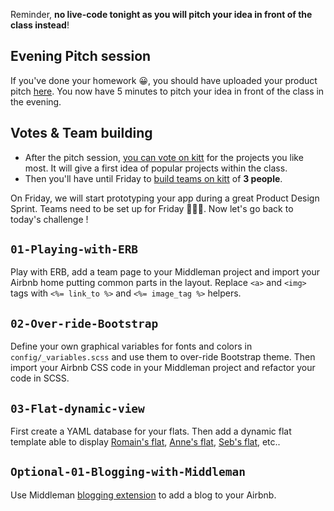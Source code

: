 Reminder, **no live-code tonight as you will pitch your idea in front of the class instead**!

## Evening Pitch session

If you've done your homework 😀, you should have uploaded your product pitch [here](http://kitt.lewagon.org/camps/<user.batch_slug>/products/pitches). You now have 5 minutes to pitch your idea in front of the class in the evening.

## Votes & Team building

- After the pitch session, [you can vote on kitt](http://kitt.lewagon.org/camps/<user.batch_slug>/products) for the projects you like most. It will give a first idea of popular projects within the class.
- Then you'll have until Friday to [build teams on kitt](http://kitt.lewagon.org/camps/<user.batch_slug>/products) of **3 people**.

On Friday, we will start prototyping your app during a great Product Design Sprint. Teams need to be set up for Friday 👊👊👊. Now let's go back to today's challenge !

## `01-Playing-with-ERB`

Play with ERB, add a team page to your Middleman project and import your Airbnb home putting common parts in the layout. Replace `<a>` and `<img>` tags with `<%= link_to %>` and `<%= image_tag %>` helpers.

## `02-Over-ride-Bootstrap`

Define your own graphical variables for fonts and colors in `config/_variables.scss` and use them to over-ride Bootstrap theme. Then import your Airbnb CSS code in your Middleman project and refactor your code in SCSS.

## `03-Flat-dynamic-view`

First create a YAML database for your flats. Then add a dynamic flat template able to display [Romain's flat](http://lewagon.github.io/middleman-airbnb/flats/romain.html), [Anne's flat](http://lewagon.github.io/middleman-airbnb/flats/anne.html), [Seb's flat](http://lewagon.github.io/middleman-airbnb/flats/seb.html), etc..

## `Optional-01-Blogging-with-Middleman`

Use Middleman [blogging extension](https://middlemanapp.com/basics/blogging/) to add a blog to your Airbnb.

